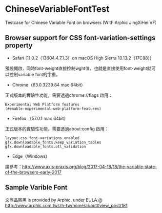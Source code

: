 # ChineseVariableFontTest
Testcase for Chinese Variable Font on browsers (With Arphic JingXiHei VF)

## Browser support for CSS font-variation-settings property

- Safari (11.0.2（13604.4.7.1.3）on macOS High Sierra 10.13.2（17C88）)

預設開啟，同時font-weight直接控制wght值，也就是直接使用font-weight就可以控制variable font的字重。

- Chrome（63.0.3239.84 mac 64bit）

正式版本的實驗性功能，需要透過chrome://flags 啟用：

    Experimental Web Platform features
    (#enable-experimental-web-platform-features)

- Firefox （57.0.1 mac 64bit）

正式版本的實驗性功能，需要透過about:config 啟用：

    layout.css.font-variations.enabled
    gfx.downloadable_fonts.keep_variation_tables
    gfx.downloadable_fonts.otl_validation

- Edge（Windows）

請參考：http://www.axis-praxis.org/blog/2017-04-18/18/the-variable-state-of-the-browsers-early-2017

## Sample Varible Font

文鼎晶熙黑 is provided by Arphic, under EULA @ http://www.arphic.com.tw/zh-tw/home/about#view_post/181

